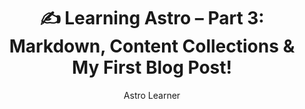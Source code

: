 ---
layout: ../../layouts/MarkdownLayout.astro
title: "✍️ Learning Astro – Part 3: Markdown, Content Collections & My First Blog Post!"
author: Astro Learner
occupation: Student
description: ["Welcome to Part 3 of my Astro learning journey. In Part 1 I shared how I got started, and in Part 2, I explored layouts, pages, and Tailwind CSS. Now I’m diving into one of Astro’s coolest features: Markdown content and content collections.", "Spoiler alert: I officially created my first blog post using Markdown — with frontmatter, dynamic routing, and all that good stuff. 🎉"]
introduction: "Hey friends! 👋"
image:
    url: "https://docs.astro.build/assets/rays.webp"
    alt: "The Astro logo on a dark background with rainbow rays."
pubDate: 2022-07-15
road: ["Astro's getCollection() makes it feel like querying a tiny CMS.","Frontmatter is typed! TypeScript even warns me if I miss a required field.",Markdown + Astro layouts = clean, fast content sites with very little boilerplate.]
type: "Article"
summary: "Astro continues to impress me with how smooth and fun it is to work with. If you’ve been afraid to touch static site generators — give this one a try. I’ve only scratched the surface, and already I have a functional, fast blog."
tags: ["beginner", "astro", "framework", "friendly", "blogging", "frontmatter"]
---